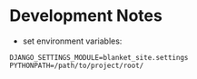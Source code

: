 # Development Notes

- set environment variables:

```
DJANGO_SETTINGS_MODULE=blanket_site.settings
PYTHONPATH=/path/to/project/root/
```

